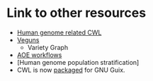 # Link to other resources

- [Human genome related CWL](https://github.com/hacchy1983/CWL-workflows)
- [Veguns]()
  - Variety Graph
- [AOE workflows]()
- [Human genome population stratification]
- CWL is now [packaged](https://gitlab.com/pjotrp/guix-notes/blob/master/WORKFLOW.org) for GNU Guix. 
